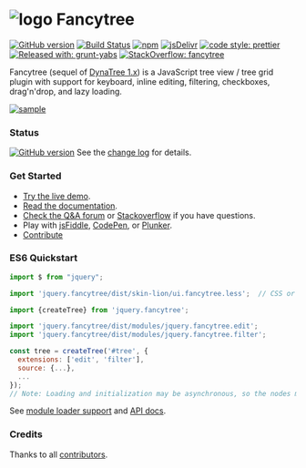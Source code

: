 # ![logo](doc/logo.png?raw=true) Fancytree
[![GitHub version](https://badge.fury.io/gh/mar10%2Ffancytree.svg)](https://github.com/mar10/fancytree/releases/latest)
[![Build Status](https://travis-ci.org/mar10/fancytree.svg?branch=master)](https://travis-ci.org/mar10/fancytree)
[![npm](https://img.shields.io/npm/dm/jquery.fancytree.svg)](https://www.npmjs.com/package/jquery.fancytree)
[![jsDelivr](https://data.jsdelivr.com/v1/package/npm/jquery.fancytree/badge)](https://www.jsdelivr.com/package/npm/jquery.fancytree)
[![code style: prettier](https://img.shields.io/badge/code_style-prettier-ff69b4.svg?style=flat-square)](https://github.com/prettier/prettier)
[![Released with: grunt-yabs](https://img.shields.io/badge/released%20with-grunt--yabs-yellowgreen)](https://github.com/mar10/grunt-yabs)
[![StackOverflow: fancytree](https://img.shields.io/badge/StackOverflow-fancytree-blue.svg)](https://stackoverflow.com/questions/tagged/fancytree)

<!--
[![Selenium Test Status](https://saucelabs.com/buildstatus/sauce-fancytree)](https://saucelabs.com/u/sauce-fancytree)
-->

Fancytree (sequel of [DynaTree 1.x](https://code.google.com/p/dynatree/)) is a
JavaScript tree view / tree grid plugin with support for keyboard, inline editing,
filtering, checkboxes, drag'n'drop, and lazy loading.

[ ![sample](doc/teaser2.png?raw=true) ](https://wwWendt.de/tech/fancytree/demo "Live demo")


### Status

[![GitHub version](https://badge.fury.io/gh/mar10%2Ffancytree.svg)](https://github.com/mar10/fancytree/releases/latest)
See the [change log](https://github.com/mar10/fancytree/blob/master/CHANGELOG.md)
for details.


### Get Started

  * [Try the live demo](https://wwWendt.de/tech/fancytree/demo).
  * [Read the documentation](https://github.com/mar10/fancytree/wiki).
  * [Check the Q&A forum](https://groups.google.com/forum/#!forum/fancytree) or
    [Stackoverflow](http://stackoverflow.com/questions/tagged/fancytree) if you have questions.
  * Play with [jsFiddle](http://jsfiddle.net/mar10/KcxRd/),
    [CodePen](https://codepen.io/mar10/pen/WMWrbq),
    or [Plunker](http://plnkr.co/edit/8sdy3r?p=preview).
  * [Contribute](https://github.com/mar10/fancytree/wiki/HowtoContribute)


### ES6 Quickstart

```js
import $ from "jquery";

import 'jquery.fancytree/dist/skin-lion/ui.fancytree.less';  // CSS or LESS

import {createTree} from 'jquery.fancytree';

import 'jquery.fancytree/dist/modules/jquery.fancytree.edit';
import 'jquery.fancytree/dist/modules/jquery.fancytree.filter';

const tree = createTree('#tree', {
  extensions: ['edit', 'filter'],
  source: {...},
  ...
});
// Note: Loading and initialization may be asynchronous, so the nodes may not be accessible yet.
```

See [module loader support](https://github.com/mar10/fancytree/wiki#use-a-module-loader) and
[API docs](https://wwWendt.de/tech/fancytree/doc/jsdoc/Fancytree_Static.html#createTree).


### Credits

Thanks to all [contributors](https://github.com/mar10/fancytree/contributors).

<!--
### Browser Status Matrix

[![Selenium Test Status](https://saucelabs.com/browser-matrix/sauce-fancytree.svg)](https://saucelabs.com/u/sauce-fancytree)
-->
